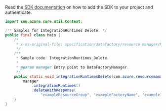 Read the [SDK documentation](https://github.com/Azure/azure-sdk-for-java/blob/azure-resourcemanager-datafactory_1.0.0-beta.15/sdk/datafactory/azure-resourcemanager-datafactory/README.md) on how to add the SDK to your project and authenticate.

```java
import com.azure.core.util.Context;

/** Samples for IntegrationRuntimes Delete. */
public final class Main {
    /*
     * x-ms-original-file: specification/datafactory/resource-manager/Microsoft.DataFactory/stable/2018-06-01/examples/IntegrationRuntimes_Delete.json
     */
    /**
     * Sample code: IntegrationRuntimes_Delete.
     *
     * @param manager Entry point to DataFactoryManager.
     */
    public static void integrationRuntimesDelete(com.azure.resourcemanager.datafactory.DataFactoryManager manager) {
        manager
            .integrationRuntimes()
            .deleteWithResponse(
                "exampleResourceGroup", "exampleFactoryName", "exampleIntegrationRuntime", Context.NONE);
    }
}
```
